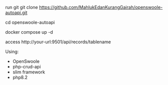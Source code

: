 run git
git clone https://github.com/MahlukEdanKurangGairah/openswoole-autoapi.git

cd openswoole-autoapi

docker compose up -d

access http://your-url:9501/api/records/tablename

Using:
- OpenSwoole
- php-crud-api
- slim framework
- php8.2
